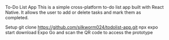 To-Do List App
This is a simple cross-platform to-do list app built with React Native. It allows the user to add or delete tasks and mark them as completed.

Setup
git clone https://github.com/silkworm024/todolist-app.git
npx expo start
download Expo Go and scan the QR code to access the prototype
